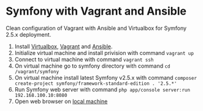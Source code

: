 Symfony with Vagrant and Ansible
============================

Clean configuration of Vagrant with Ansible and Virtualbox for Symfony 2.5.x deployment.

1. Install [Virtualbox][virtualbox], [Vagrant][vagrant] and [Ansible][ansible].
2. Initialize virtual machine and install privision with command `vagrant up`
3. Connect to virtual machine with command `vagrant ssh`
4. On virtual machine go to symfony directory with command `cd /vagrant/symfony`
5. On virtual machine install  latest Symfony v2.5.x with command `composer create-project symfony/framework-standard-edition . '2.5.*'`
6. Run Symfony web server with command `php app/console server:run 192.168.100.10:8080`
7. Open web browser on [local machine][symfonylocal]

[vagrant]: https://www.vagrantup.com/ "Development environments made easy"
[virtualbox]: https://www.virtualbox.org/ "VirtualBox is a powerful x86 and AMD64/Intel64 virtualization"
[ansible]: http://www.ansible.com/home "Ansible is Simple IT Automation"
[symfonylocal]: http://192.168.100.10:8080/